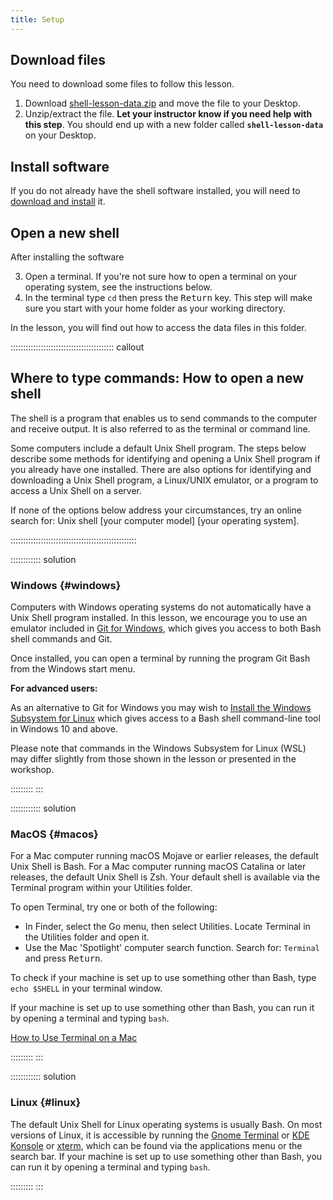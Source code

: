 ```yaml
---
title: Setup
---
```


## Download files

You need to download some files to follow this lesson.

1. Download [shell-lesson-data.zip][zip-file] and move the file to your Desktop.
2. Unzip/extract the file. **Let your instructor know if you need help with this step**. You should end up with a new folder called **`shell-lesson-data`** on your Desktop.

## Install software

If you do not already have the shell software installed, you will need to [download and install][install_shell] it.

## Open a new shell

After installing the software

3. Open a terminal. If you're not sure how to open a terminal on your operating system, see the instructions below.
4. In the terminal type `cd` then press the <kbd>Return</kbd> key. This step will make sure you start with your home folder as your working directory.

In the lesson, you will find out how to access the data files in this folder.

:::::::::::::::::::::::::::::::::::::::::  callout

## Where to type commands: How to open a new shell

The shell is a program that enables us to send commands to the computer and receive output. It is also referred to as the terminal or command line.

Some computers include a default Unix Shell program. The steps below describe some methods for identifying and opening a Unix Shell program if you already have one installed. There are also options for identifying and downloading a Unix Shell program, a Linux/UNIX emulator, or a program to access a Unix Shell on a server.

If none of the options below address your circumstances, try an online search for: Unix shell \[your computer model\] \[your operating system\].


:::::::::::::::::::::::::::::::::::::::::::::::::: <!--- -->

:::::::::::: solution

### Windows {#windows}

Computers with Windows operating systems do not automatically have a Unix Shell program installed. In this lesson, we encourage you to use an emulator included in [Git for Windows][install_shell], which gives you access to both Bash shell commands and Git.

Once installed, you can open a terminal by running the program Git Bash from the Windows start menu.

**For advanced users:**

As an alternative to Git for Windows you may wish to [Install the Windows Subsystem for Linux][wsl] which gives access to a Bash shell command-line tool in Windows 10 and above.

Please note that commands in the Windows Subsystem for Linux (WSL) may differ slightly from those shown in the lesson or presented in the workshop.

:::::::::
:::

:::::::::::: solution

### MacOS {#macos}

For a Mac computer running macOS Mojave or earlier releases, the default Unix Shell is Bash. For a Mac computer running macOS Catalina or later releases, the default Unix Shell is Zsh. Your default shell is available via the Terminal program within your Utilities folder.

To open Terminal, try one or both of the following:

- In Finder, select the Go menu, then select Utilities. Locate Terminal in the Utilities folder and open it.
- Use the Mac 'Spotlight' computer search function. Search for: `Terminal` and press <kbd>Return</kbd>.

To check if your machine is set up to use something other than Bash, type `echo $SHELL` in your terminal window.

If your machine is set up to use something other than Bash, you can run it by opening a terminal and typing `bash`.

[How to Use Terminal on a Mac][mac-terminal]

:::::::::
:::

:::::::::::: solution

### Linux {#linux}

The default Unix Shell for Linux operating systems is usually Bash. On most versions of Linux, it is accessible by running the [Gnome Terminal][gnome-terminal] or [KDE Konsole][kde-konsole] or [xterm][], which can be found via the applications menu or the search bar. If your machine is set up to use something other than Bash, you can run it by opening a terminal and typing `bash`.

:::::::::
:::

[zip-file]: data/shell-lesson-data.zip
[install_shell]: https://carpentries.github.io/workshop-template/install_instructions/#shell
[install_shell]: https://carpentries.github.io/workshop-template/install_instructions/#shell
[wsl]: https://learn.microsoft.com/en-us/windows/wsl/install
[mac-terminal]: https://www.macworld.co.uk/feature/mac-software/how-use-terminal-on-mac-3608274/
[gnome-terminal]: https://help.gnome.org/users/gnome-terminal/stable/
[kde-konsole]: https://konsole.kde.org/
[xterm]: https://en.wikipedia.org/wiki/Xterm



